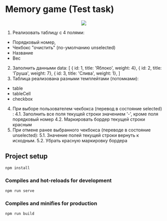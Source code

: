 # Memory game (Test task)
  
<p align="center">
<img src="https://s22.postimg.cc/e32adqepd/preview.png">
</p>  

    
1) Реализовать таблицу с 4 полями:
- Порядковый номер,
- Чекбокс "очистить" (по-умолчанию unselected)
- Название
- Вес
2) Заполнить данными
data: [
        { id: 1, title: 'Яблоко', weight: 4},
        { id: 2, title: 'Груша', weight: 7},
        { id: 3, title: 'Слива', weight: 1},
]
3) Таблица реализована разными темплейтами (потомками):
- table
- tableCell
- checkbox
4) При выборе пользователем чекбокса (перевод в состояние selected) :
    4.1. Заполнить все поля текущей строки значением '-', кроме поля порядковый номер
    4.2. Маркировать бордер текущей строки красным
5) При отмене ранее выбранного чекбокса (переводе в состояние unselected):
    5.1. Значение полей текущей строки вернуть к исходным.
    5.2. Убрать красную маркировку бордера
  
  
## Project setup
```
npm install
```

### Compiles and hot-reloads for development
```
npm run serve
```

### Compiles and minifies for production
```
npm run build
```
